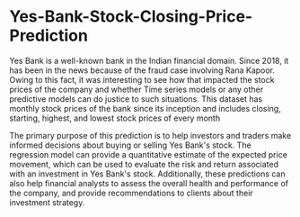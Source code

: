 # Yes-Bank-Stock-Closing-Price-Prediction

Yes Bank is a well-known bank in the Indian financial domain. Since 2018, it has been in the news because of the fraud case involving Rana Kapoor.
Owing to this fact, it was interesting to see how that impacted the stock prices of the company and whether Time series models or any other predictive
models can do justice to such situations. This dataset has monthly stock prices of the bank since its inception and includes closing, starting, highest,
and lowest stock prices of every month


The primary purpose of this prediction is to help investors and traders make informed decisions about buying or selling Yes Bank's stock. The regression model can provide a quantitative estimate of the expected price movement, which can be used to evaluate the risk and return associated with an investment in Yes Bank's stock. Additionally, these predictions can also help financial analysts to assess the overall health and performance of the company, and provide recommendations to clients about their investment strategy.

